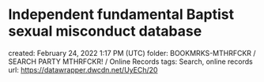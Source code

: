 # Independent fundamental Baptist sexual misconduct database

created: February 24, 2022 1:17 PM (UTC)
folder: BOOKMRKS-MTHRFCKR / SEARCH PARTY MTHRFCKR! / Online Records
tags: Search, online records
url: https://datawrapper.dwcdn.net/UyECh/20